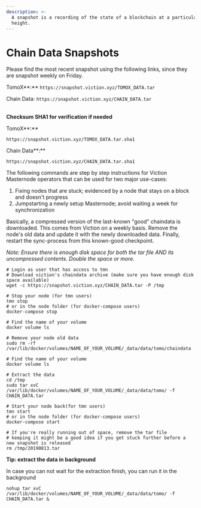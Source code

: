 ```yaml
---
description: >-
  A snapshot is a recording of the state of a blockchain at a particular block
  height.
---
```


# Chain Data Snapshots

Please find the most recent snapshot using the following links, since they are snapshot weekly on Friday.

TomoX**:** `https://snapshot.viction.xyz/TOMOX_DATA.tar`

Chain Data: `https://snapshot.viction.xyz/CHAIN_DATA.tar`

\
**Checksum SHA1 for verification if needed**

TomoX**:**&#x20;

`https://snapshot.viction.xyz/TOMOX_DATA.tar.sha1`

Chain Data**:**&#x20;

`https://snapshot.viction.xyz/CHAIN_DATA.tar.sha1`



The following commands are step by step instructions for Viction Masternode operators that can be used for two major use-cases:

1. Fixing nodes that are stuck; evidenced by a node that stays on a block and doesn't progress
2. Jumpstarting a newly setup Masternode; avoid waiting a week for synchronization

Basically, a compressed version of the last-known "good" chaindata is downloaded. This comes from Viction on a weekly basis. Remove the node's old data and update it with the newly downloaded data. Finally, restart the sync-process from this known-good checkpoint.

_Note: Ensure there is enough disk space for both the tar file AND its uncompressed contents. Double the space or more._

```
# Login as user that has access to tmn
# Download viction's chaindata archive (make sure you have enough disk space available)
wget -c https://snapshot.viction.xyz/CHAIN_DATA.tar -P /tmp

# Stop your node (for tmn users)
tmn stop
# or in the node folder (for docker-compose users)
docker-compose stop

# Find the name of your volume
docker volume ls

# Remove your node old data
sudo rm -rf /var/lib/docker/volumes/NAME_OF_YOUR_VOLUME/_data/data/tomo/chaindata

# Find the name of your volume
docker volume ls

# Extract the data
cd /tmp
sudo tar xvC /var/lib/docker/volumes/NAME_OF_YOUR_VOLUME/_data/data/tomo/ -f CHAIN_DATA.tar

# Start your node back(for tmn users)
tmn start
# or in the node folder (for docker-compose users)
docker-compose start

# If you're really running out of space, remove the tar file
# keeping it might be a good idea if you get stuck further before a new snapshot is released
rm /tmp/20190813.tar
```

**Tip: extract the data in background**

In case you can not wait for the extraction finish, you can run it in the background

```
nohup tar xvC /var/lib/docker/volumes/NAME_OF_YOUR_VOLUME/_data/data/tomo/ -f CHAIN_DATA.tar &
```
